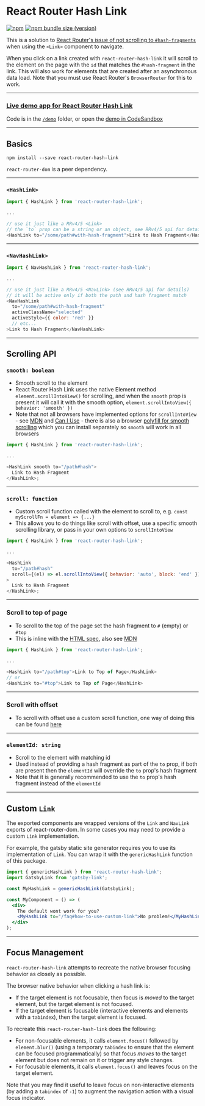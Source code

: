 # React Router Hash Link

[![npm](https://img.shields.io/npm/dm/react-router-hash-link?label=npm)](https://www.npmjs.com/package/react-router-hash-link) [![npm bundle size (version)](https://img.shields.io/bundlephobia/minzip/react-router-hash-link?color=purple)](https://bundlephobia.com/result?p=react-router-hash-link)

This is a solution to [React Router's issue of not scrolling to `#hash-fragments`](https://github.com/reactjs/react-router/issues/394#issuecomment-220221604) when using the `<Link>` component to navigate.

When you click on a link created with `react-router-hash-link` it will scroll to the element on the page with the `id` that matches the `#hash-fragment` in the link. This will also work for elements that are created after an asynchronous data load. Note that you must use React Router's `BrowserRouter` for this to work.

---

### [Live demo app for React Router Hash Link](https://react-router-hash-link.rafgraph.dev)

Code is in the [`/demo`](/demo) folder, or open the [demo in CodeSandbox](https://githubbox.com/rafgraph/react-router-hash-link/tree/main/demo)

---

## Basics

```shell
npm install --save react-router-hash-link
```

`react-router-dom` is a peer dependency.

---

### `<HashLink>`

```js
import { HashLink } from 'react-router-hash-link';

...

// use it just like a RRv4/5 <Link>
// the `to` prop can be a string or an object, see RRv4/5 api for details
<HashLink to="/some/path#with-hash-fragment">Link to Hash Fragment</HashLink>
```

---

### `<NavHashLink>`

```js
import { NavHashLink } from 'react-router-hash-link';

...

// use it just like a RRv4/5 <NavLink> (see RRv4/5 api for details)
// it will be active only if both the path and hash fragment match
<NavHashLink
  to="/some/path#with-hash-fragment"
  activeClassName="selected"
  activeStyle={{ color: 'red' }}
  // etc...
>Link to Hash Fragment</NavHashLink>
```

---

## Scrolling API

### `smooth: boolean`

- Smooth scroll to the element
- React Router Hash Link uses the native Element method `element.scrollIntoView()` for scrolling, and when the `smooth` prop is present it will call it with the smooth option, `element.scrollIntoView({ behavior: 'smooth' })`
- Note that not all browsers have implemented options for `scrollIntoView` - see [MDN](https://developer.mozilla.org/en-US/docs/Web/API/Element/scrollIntoView) and [Can I Use](https://caniuse.com/#feat=scrollintoview) - there is also a browser [polyfill for smooth scrolling](https://github.com/iamdustan/smoothscroll) which you can install separately so `smooth` will work in all browsers

```js
import { HashLink } from 'react-router-hash-link';

...

<HashLink smooth to="/path#hash">
  Link to Hash Fragment
</HashLink>;
```

---

### `scroll: function`

- Custom scroll function called with the element to scroll to, e.g. `const myScrollFn = element => {...}`
- This allows you to do things like scroll with offset, use a specific smooth scrolling library, or pass in your own options to `scrollIntoView`

```js
import { HashLink } from 'react-router-hash-link';

...

<HashLink
  to="/path#hash"
  scroll={(el) => el.scrollIntoView({ behavior: 'auto', block: 'end' })}
>
  Link to Hash Fragment
</HashLink>;
```

---

### Scroll to top of page

- To scroll to the top of the page set the hash fragment to `#` (empty) or `#top`
- This is inline with the [HTML spec](https://html.spec.whatwg.org/multipage/browsing-the-web.html#target-element), also see [MDN](https://developer.mozilla.org/en-US/docs/Web/HTML/Element/a#Linking_to_an_element_on_the_same_page)

```js
import { HashLink } from 'react-router-hash-link';

...

<HashLink to="/path#top">Link to Top of Page</HashLink>
// or
<HashLink to="#top">Link to Top of Page</HashLink>
```

---

### Scroll with offset

- To scroll with offset use a custom scroll function, one way of doing this can be found [here](https://github.com/rafgraph/react-router-hash-link/issues/25#issuecomment-536688104)

---

### `elementId: string`

- Scroll to the element with matching id
- Used instead of providing a hash fragment as part of the `to` prop, if both are present then the `elementId` will override the `to` prop's hash fragment
- Note that it is generally recommended to use the `to` prop's hash fragment instead of the `elementId`

---

## Custom `Link`

The exported components are wrapped versions of the `Link` and `NavLink` exports of react-router-dom. In some cases you may need to provide a custom `Link` implementation.

For example, the gatsby static site generator requires you to use its implementation of `Link`. You can wrap it with the `genericHashLink` function of this package.

```jsx
import { genericHashLink } from 'react-router-hash-link';
import GatsbyLink from 'gatsby-link';

const MyHashLink = genericHashLink(GatsbyLink);

const MyComponent = () => (
  <div>
    The default wont work for you?
    <MyHashLink to="/faq#how-to-use-custom-link">No problem!</MyHashLink>
  </div>
);
```

---

## Focus Management

`react-router-hash-link` attempts to recreate the native browser focusing behavior as closely as possible.

The browser native behavior when clicking a hash link is:

- If the target element is not focusable, then focus is _moved_ to the target element, but the target element is not focused.
- If the target element is focusable (interactive elements and elements with a `tabindex`), then the target element is focused.

To recreate this `react-router-hash-link` does the following:

- For non-focusable elements, it calls `element.focus()` followed by `element.blur()` (using a temporary `tabindex` to ensure that the element can be focused programmatically) so that focus _moves_ to the target element but does not remain on it or trigger any style changes.
- For focusable elements, it calls `element.focus()` and leaves focus on the target element.

Note that you may find it useful to leave focus on non-interactive elements (by adding a `tabindex` of `-1`) to augment the navigation action with a visual focus indicator.
